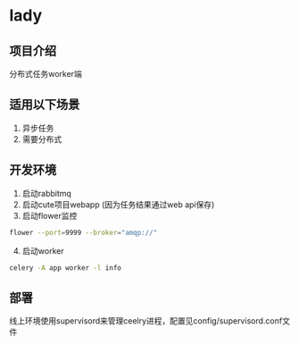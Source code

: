 # lady

## 项目介绍
分布式任务worker端

## 适用以下场景
1. 异步任务
2. 需要分布式

## 开发环境
1. 启动rabbitmq
2. 启动cute项目webapp (因为任务结果通过web api保存)
3. 启动flower监控
```bash
flower --port=9999 --broker="amqp://"
```
4. 启动worker
```bash
celery -A app worker -l info
```

## 部署
线上环境使用supervisord来管理ceelry进程，配置见config/supervisord.conf文件